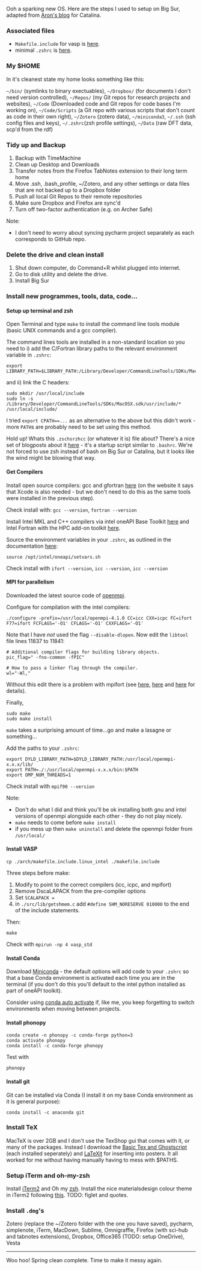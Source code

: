 Ooh a sparking new OS. Here are the steps I used to setup on Big Sur, adapted from [Aron's blog]( https://thelostelectron.wordpress.com/2020/02/09/macos-catalina-for-computational-materials-science-in-2020/) for Catalina.

### Associated files

- `Makefile.include` for vasp is [here](./Makefile.include).
- minimal `.zshrc` is [here](./zshrc).

### My $HOME

In it's cleanest state my home looks something like this:

`~/bin/` (symlinks to binary exectuables), `~/Dropbox/` (for documents I don't need version controlled), `~/Repos/` (my Git repos for research projects and websites), `~/Code` (Downloaded code and Git repos for code bases I'm working on), `~/Code/Scripts` (a Git repo with various scripts that don't count as code in their own right), `~/Zotero` (zotero data), `~/miniconda3`, `~/.ssh` (ssh config files and keys), `~/.zshrc`(zsh profile settings), `~/Data` (raw DFT data, scp'd from the rdf)

### Tidy up and Backup

1. Backup with TimeMachine 
2. Clean up Desktop and Downloads
3. Transfer notes from the Firefox TabNotes extension to their long term home
4. Move .ssh, .bash_profile, ~/Zotero, and any other settings or data files that are not backed up to a Dropbox folder
5. Push all local Git Repos to their remote repositories
6. Make sure Dropbox and Firefox are sync'd 
7. Turn off two-factor authentication (e.g. on Archer Safe)

Note:
- I don't need to worry about syncing pycharm project separately as each corresponds to GitHub repo.

### Delete the drive and clean install

1. Shut down computer, do Command+R whilst plugged into internet. 
2. Go to disk utility and delete the drive.
3. Install Big Sur

### Install new programmes, tools, data, code...

#### Setup up terminal and zsh

Open Terminal and type `make` to install the command line tools module (basic UNIX commands and a gcc compiler).

The command lines tools are installed in a non-standard location so you need to i) add the C/Fortran library paths to the relevant environment variable in `.zshrc`: 

```
export LIBRARY_PATH=$LIBRARY_PATH:/Library/Developer/CommandLineTools/SDKs/MacOSX.sdk/usr/lib
```

and ii) link the C headers:

```
sudo mkdir /usr/local/include
sudo ln -s /Library/Developer/CommandLineTools/SDKs/MacOSX.sdk/usr/include/* /usr/local/include/
```

I tried `export CPATH==...` as an alternative to the above but this didn't work - more `PATH`s are probably need to be set using this method.

Hold up! Whats this `.zschsrzhcc` (or whatever it is) file about? There's a nice set of blogposts about it [here](https://scriptingosx.com/2019/06/moving-to-zsh/) - it's a startup script similar to `.bashrc`. We're not forced to use zsh instead of bash on Big Sur or Catalina, but it looks like the wind might be blowing that way. 

#### Get Compilers

Install open source compilers: gcc and gfortran [here](http://hpc.sourceforge.net) (on the website it says that Xcode is also needed - but we don't need to do this as the same tools were installed in the previous step).

Check install with: `gcc --version`, `fortran --version`

Install Intel MKL and C++ compilers via intel oneAPI Base Toolkit [here](https://software.intel.com/content/www/us/en/develop/tools/oneapi/base-toolkit.html) and Intel Fortran with the HPC add-on toolkit [here](https://software.intel.com/content/www/us/en/develop/tools/oneapi/hpc-toolkit.html).

Source the environment variables in your `.zshrc`, as outlined in the documentation [here](https://software.intel.com/content/www/us/en/develop/documentation/get-started-with-intel-oneapi-base-hpc-macos/top/before-you-begin.html):
```
source /opt/intel/oneapi/setvars.sh
```

Check install with `ifort --version`, `icc --version`, `icc --version`

#### MPI for parallelism

Downloaded the latest source code of [openmpi](https://www.open-mpi.org).

Configure for compilation with the intel compilers:

```
./configure -prefix=/usr/local/openmpi-4.1.0 CC=icc CXX=icpc FC=ifort F77=ifort FCFLAGS='-O1' CFLAGS='-O1' CXXFLAGS='-O1' 
```

Note that I have *not* used the flag `--disable-dlopen`. Now edit the `libtool` file lines 11837 to 11841:

```
# Additional compiler flags for building library objects.
pic_flag=" -fno-common -fPIC"

# How to pass a linker flag through the compiler.
wl="-Wl,"
```
Without this edit there is a problem with mpifort (see [here](https://ntq1982.github.io/files/20200621.html), [here](https://community.intel.com/t5/Intel-Fortran-Compiler/Undefined-symbols-for-architecture-x86-64-quot-ompi-buffer/m-p/1233733/highlight/true#M153022) and [here](https://github.com/open-mpi/ompi/issues/7615) for details).

Finally,

```
sudo make
sudo make install
```

`make` takes a suriprising amount of time...go and make a lasagne or something...

Add the paths to your `.zshrc`:
```
export DYLD_LIBRARY_PATH=$DYLD_LIBRARY_PATH:/usr/local/openmpi-x.x.x/lib/
export PATH=./:/usr/local/openmpi-x.x.x/bin:$PATH
export OMP_NUM_THREADS=1
```

Check install with `mpif90 --version`

Note: 
- Don't do what I did and think you'll be ok installing both gnu and intel versions of openmpi alongside each other - they do not play nicely.
- `make` needs to come before `make install`
- if you mess up then `make uninstall` and delete the openmpi folder from `/usr/local/`

#### Install VASP

```
cp ./arch/makefile.include.linux_intel ./makefile.include
```

Three steps before make:
1) Modify to point to the correct compilers (icc, icpc, and mpifort)
2) Remove DscaLAPACK from the pre-compiler options
3) Set `SCALAPACK =  `
4) in `./src/lib/getshmem.c` add `#define SHM_NORESERVE 010000` to the end of the include statements.

Then:
```
make
```

Check with `mpirun -np 4 vasp_std`

#### Install Conda 

Download [Miniconda](https://docs.conda.io/en/latest/miniconda.html) - the default options will add code to your `.zshrc` so that a base Conda environment is activated each time you are in the terminal (if you don't do this you'll default to the intel python installed as part of oneAPI toolkit).

Consider using [conda auto activate](https://github.com/sotte/conda_auto_activate) if, like me, you keep forgetting to switch environments when moving between projects.

#### Install phonopy

``` 
conda create -n phonopy -c conda-forge python=3
conda activate phonopy
conda install -c conda-forge phonopy
```

Test with

```phonopy```

#### Install git

Git can be installed via Conda (I install it on my base Conda environment as it is general purpose):

```conda install -c anaconda git```

### Install TeX

MacTeX is over 2GB and I don't use the TexShop gui that comes with it, or many of the packages. Instead I download the [Basic Tex and Ghostscript](http://www.tug.org/mactex/morepackages.html) (each installed seperately) and [LaTeXit](https://www.chachatelier.fr/latexit/latexit-downloads.php?lang=en) for inserting into posters. It all worked for me without having manually having to mess with $PATHS.

### Setup iTerm and oh-my-zsh

Install [iTerm2](https://iterm2.com/) and Oh my [zsh](https://github.com/ohmyzsh/ohmyzsh). Install the nice materialsdesign colour theme in iTerm2 following [this](https://medium.com/ayuth/iterm2-zsh-oh-my-zsh-the-most-power-full-of-terminal-on-macos-bdb2823fb04c). TODO: figlet and quotes.

### Install `.dmg`'s

Zotero (replace the ~/Zotero folder with the one you have saved), pycharm, simplenote, iTerm, MacDown, Sublime, Omnigraffle, Firefox (with sci-hub and tabnotes extensions), Dropbox, Office365 (TODO: setup OneDrive), Vesta

-----

Woo hoo! Spring clean complete. Time to make it messy again.

